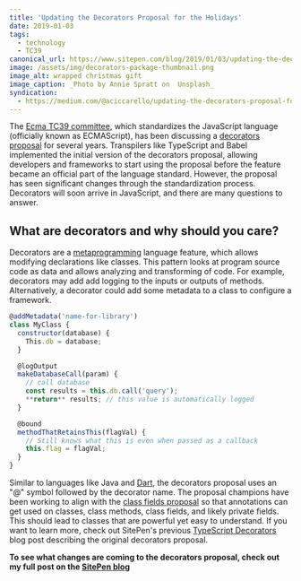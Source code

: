 ```yaml
---
title: 'Updating the Decorators Proposal for the Holidays'
date: 2019-01-03
tags:
  - technology
  - TC39
canonical_url: https://www.sitepen.com/blog/2019/01/03/updating-the-decorators-proposal-for-the-holidays/
image: /assets/img/decorators-package-thumbnail.png
image_alt: wrapped christmas gift
image_caption: _Photo by Annie Spratt on  Unsplash_
syndication:
  - https://medium.com/@aciccarello/updating-the-decorators-proposal-for-the-holidays-7d67eb823022
---
```


The [Ecma TC39 committee](https://github.com/tc39), which standardizes the
JavaScript language (officially known as ECMAScript), has been discussing a
[decorators proposal](https://github.com/tc39/proposal-decorators) for several
years. Transpilers like TypeScript and Babel implemented the initial version
of the decorators proposal, allowing developers and frameworks to start using
the proposal before the feature became an official part of the language
standard. However, the proposal has seen significant changes through the
standardization process. Decorators will soon arrive in JavaScript, and there
are many questions to answer.

## What are decorators and why should you care?

Decorators are a
[metaprogramming](https://en.wikipedia.org/wiki/Metaprogramming) language
feature, which allows modifying declarations like classes. This pattern looks
at program source code as data and allows analyzing and transforming of code.
For example, decorators may add add logging to the inputs or outputs of
methods. Alternatively, a decorator could add some metadata to a class to
configure a framework.

```javascript
@addMetadata('name-for-library')
class MyClass {
  constructor(database) {
    This.db = database;
  }

  @logOutput
  makeDatabaseCall(param) {
    // call database
    const results = this.db.call('query');
    **return** results; // this value is automatically logged
  }

  @bound
  methodThatRetainsThis(flagVal) {
    // Still knows what this is even when passed as a callback
    this.flag = flagVal;
  }
}
```

Similar to languages like Java and [Dart](https://www.dartlang.org/), the
decorators proposal uses an "@" symbol followed by the decorator name. The
proposal champions have been working to align with the [class fields
proposal](https://github.com/tc39/proposal-class-fields) so that annotations
can get used on classes, class methods, class fields, and likely private
fields. This should lead to classes that are powerful yet easy to understand.
If you want to learn more, check out SitePen's previous [TypeScript
Decorators](https://www.sitepen.com/blog/2015/10/20/typescript-decorators/)
blog post describing the original decorators proposal.

**To see what changes are coming to the decorators proposal, check out my
full post on the <a rel="syndication" class="u-syndication" href="https://www.sitepen.com/blog/2019/01/03/updating-the-decorators-proposal-for-the-holidays/">SitePen blog</a>**
